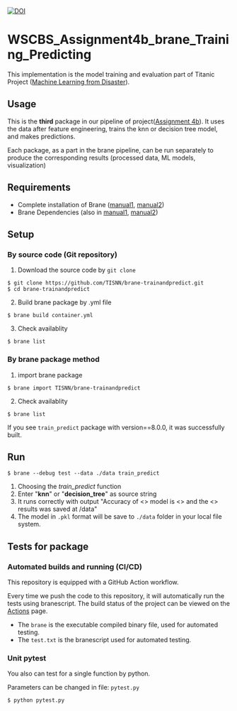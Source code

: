 [![DOI](https://zenodo.org/badge/498528068.svg)](https://zenodo.org/badge/latestdoi/498528068)

# WSCBS_Assignment4b_brane_Training_Predicting

This implementation is the model training and evaluation part of Titanic Project ([Machine Learning from Disaster](https://www.kaggle.com/c/titanic/overview)).

## Usage
This is the **third** package in our pipeline of project([Assignment 4b](https://github.com/TISNN/WSCBS_Assignment4b)). It uses the data after feature engineering, trains the knn or decision tree model, and makes predictions.

Each package, as a part in the brane pipeline, can be run separately to produce the corresponding results (processed data, ML models, visualization)

## Requirements

- Complete installation of Brane ([manual1](https://wiki.enablingpersonalizedinterventions.nl/user-guide/software-engineers/installation.html), [manual2](https://wiki.enablingpersonalizedinterventions.nl/admins/installation/get-binaries.html))
- Brane Dependencies (also in [manual1](https://wiki.enablingpersonalizedinterventions.nl/user-guide/software-engineers/installation.html), [manual2](https://wiki.enablingpersonalizedinterventions.nl/admins/installation/get-binaries.html))

## Setup

### By source code (Git repository)

1. Download the source code by `git clone`
```shell
$ git clone https://github.com/TISNN/brane-trainandpredict.git
$ cd brane-trainandpredict
```
2. Build brane package by .yml file
```shell
$ brane build container.yml
```
3. Check availablity
```shell
$ brane list
```

### By brane package method

1. import brane package
```shell
$ brane import TISNN/brane-trainandpredict
```
2. Check availablity
```shell
$ brane list
```

If you see `train_predict` package with version==8.0.0, it was successfully built.

## Run
```shell
$ brane --debug test --data ./data train_predict
```
1. Choosing the *train_predict* function
2. Enter "**knn**" or "**decision_tree**" as source string
3. It runs correctly with output "Accuracy of <> model is <> and the <> results was saved at /data"
4. The model in `.pkl` format will be save to `./data` folder in your local file system.

## Tests for package
### Automated builds and running (CI/CD)
This repository is equipped with a GitHub Action workflow. 

Every time we push the code to this repository, it will automatically run the tests using branescript. The build status of the project can be viewed on the [Actions](https://github.com/TISNN/brane-trainandpredict/actions) page.

- The `brane` is the executable compiled binary file, used for automated testing.
- The `test.txt` is the branescript used for automated testing.

### Unit pytest
You also can test for a single function by python. 

Parameters can be changed in file: `pytest.py`
```shell
$ python pytest.py
```
